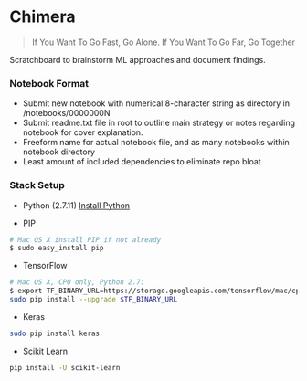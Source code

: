 # Chimera
> If You Want To Go Fast, Go Alone. If You Want To Go Far, Go Together

Scratchboard to brainstorm ML approaches and document findings.

### Notebook Format

+ Submit new notebook with numerical 8-character string as directory in /notebooks/0000000N
+ Submit readme.txt file in root to outline main strategy or notes regarding notebook for cover explanation.
+ Freeform name for actual notebook file, and as many notebooks within notebook directory
+ Least amount of included dependencies to eliminate repo bloat

### Stack Setup

+ Python (2.7.11)
[Install Python](https://www.python.org/downloads/)

+ PIP
``` bash
# Mac OS X install PIP if not already
$ sudo easy_install pip
```

+ TensorFlow
``` bash
# Mac OS X, CPU only, Python 2.7:
$ export TF_BINARY_URL=https://storage.googleapis.com/tensorflow/mac/cpu/tensorflow-0.11.0rc1-py2-none-any.whl
sudo pip install --upgrade $TF_BINARY_URL
```

+ Keras
``` bash
sudo pip install keras
```

+ Scikit Learn
``` bash
pip install -U scikit-learn
```
